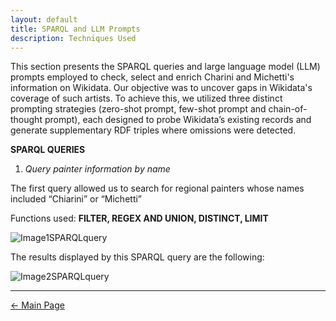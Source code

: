 ```yaml
---
layout: default
title: SPARQL and LLM Prompts 
description: Techniques Used
---
```

This section presents the SPARQL queries and large language model (LLM) prompts employed to check, select and enrich Charini and Michetti's information on Wikidata. Our objective was to uncover gaps in Wikidata's coverage of such artists. To achieve this, we utilized three distinct prompting strategies (zero-shot prompt, few-shot prompt and chain-of-thought prompt), each designed to probe Wikidata’s existing records and generate supplementary RDF triples where omissions were detected.

**SPARQL QUERIES** 

1. *Query painter information by name*

The first query allowed us to search for regional painters whose names included “Chiarini” or “Michetti”
   
Functions used: **FILTER, REGEX AND UNION, DISTINCT, LIMIT**

![Image1SPARQLquery](/abremipainters/assets/images/Immagine1.jpg)

The results displayed by this SPARQL query are the following:

![Image2SPARQLquery](/abremipainters/assets/images/Immagine2.jpg)




   
***

[← Main Page](./)
